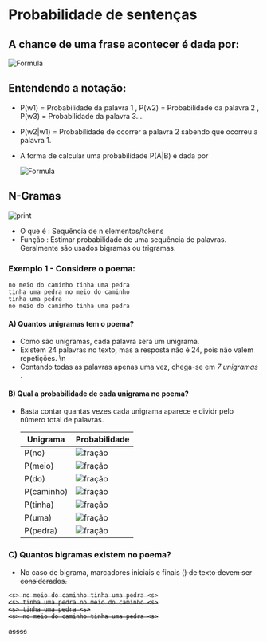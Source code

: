 # Probabilidade de sentenças
## A chance de uma frase acontecer é dada por:

![Formula](https://latex.codecogs.com/svg.image?\color{white}P(w_1,w_2,w_3,w_4)=P(w_1)\cdot&space;P(w_2\mid&space;w_1)\cdot&space;P(w_3\mid&space;w_1,w_2)\cdot&space;P(w_4\mid&space;w_1,w_2,w_3))

## Entendendo a notação:
- P(w1) = Probabilidade da palavra 1 , P(w2) = Probabilidade da palavra 2 , P(w3) = Probabilidade da palavra 3....
- P(w2|w1) = Probabilidade de ocorrer a palavra 2 sabendo que ocorreu a palavra 1.

- A forma de calcular uma probabilidade P(A|B) é dada por

  ![Formula](https://latex.codecogs.com/svg.image?\color{white}P(A|B)=\frac{P(A\cap&space;B)}{P(A)})

## N-Gramas
![print](https://private-user-images.githubusercontent.com/174112183/349214910-7d2ebcbb-1137-4625-9e93-65039805eadc.png?jwt=eyJhbGciOiJIUzI1NiIsInR5cCI6IkpXVCJ9.eyJpc3MiOiJnaXRodWIuY29tIiwiYXVkIjoicmF3LmdpdGh1YnVzZXJjb250ZW50LmNvbSIsImtleSI6ImtleTUiLCJleHAiOjE3MjExNTE0MjEsIm5iZiI6MTcyMTE1MTEyMSwicGF0aCI6Ii8xNzQxMTIxODMvMzQ5MjE0OTEwLTdkMmViY2JiLTExMzctNDYyNS05ZTkzLTY1MDM5ODA1ZWFkYy5wbmc_WC1BbXotQWxnb3JpdGhtPUFXUzQtSE1BQy1TSEEyNTYmWC1BbXotQ3JlZGVudGlhbD1BS0lBVkNPRFlMU0E1M1BRSzRaQSUyRjIwMjQwNzE2JTJGdXMtZWFzdC0xJTJGczMlMkZhd3M0X3JlcXVlc3QmWC1BbXotRGF0ZT0yMDI0MDcxNlQxNzMyMDFaJlgtQW16LUV4cGlyZXM9MzAwJlgtQW16LVNpZ25hdHVyZT1hNWViYmQwZWY2YmEwYjBlZGQxYmEwZTU4ZDAwNzllMmRhYThkODg2MmZlYmVkYTM4Y2I4NWU2YzMxZDRmYTBlJlgtQW16LVNpZ25lZEhlYWRlcnM9aG9zdCZhY3Rvcl9pZD0wJmtleV9pZD0wJnJlcG9faWQ9MCJ9.aSRIVhi8EWvUj-sL_g4jBtIGudEo4DBQ8emTg65JaPY)

- O que é : Sequência de n elementos/tokens
- Função : Estimar probabilidade de uma sequência de palavras. Geralmente são usados bigramas ou trigramas.

### Exemplo 1 - Considere o poema:

```
no meio do caminho tinha uma pedra
tinha uma pedra no meio do caminho
tinha uma pedra
no meio do caminho tinha uma pedra
```

#### A) Quantos unigramas tem o poema?

- Como são unigramas, cada palavra será um unigrama.
- Existem 24 palavras no texto, mas a resposta não é 24, pois não valem repetições. \n
- Contando todas as palavras apenas uma vez, chega-se em *7 unigramas* .


#### B) Qual a probabilidade de cada unigrama no poema?
- Basta contar quantas vezes cada unigrama aparece e dividr pelo número total de palavras.

    | Unigrama  | Probabilidade                                      |
    |-----------|----------------------------------------------------|
    | P(no)     | ![fração](https://latex.codecogs.com/svg.image?\color{white}\frac{3}{24})     |
    | P(meio)   | ![fração](https://latex.codecogs.com/svg.image?\color{white}\frac{3}{24})     |
    | P(do)     | ![fração](https://latex.codecogs.com/svg.image?\color{white}\frac{3}{24})     |
    | P(caminho)| ![fração](https://latex.codecogs.com/svg.image?\color{white}\frac{3}{24})     |
    | P(tinha)  | ![fração](https://latex.codecogs.com/svg.image?\color{white}\frac{4}{24})     |
    | P(uma)    | ![fração](https://latex.codecogs.com/svg.image?\color{white}\frac{4}{24})     |
    | P(pedra)  | ![fração](https://latex.codecogs.com/svg.image?\color{white}\frac{4}{24})     |


### C) Quantos bigramas existem no poema?
- No caso de bigrama, marcadores iniciais e finais (<s>) de texto devem ser considerados.
```
<s> no meio do caminho tinha uma pedra <s>
<s> tinha uma pedra no meio do caminho <s>
<s> tinha uma pedra <s>
<s> no meio do caminho tinha uma pedra <s>
```

assss
